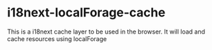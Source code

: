 # i18next-localForage-cache
This is a i18next cache layer to be used in the browser. It will load and cache resources using localForage
